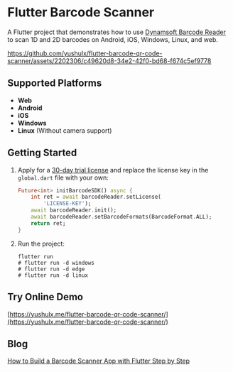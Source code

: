 # Flutter Barcode Scanner

A Flutter project that demonstrates how to use [Dynamsoft Barcode Reader](https://www.dynamsoft.com/barcode-reader/overview/) to scan 1D and 2D barcodes on Android, iOS, Windows, Linux, and web.



https://github.com/yushulx/flutter-barcode-qr-code-scanner/assets/2202306/c49620d8-34e2-42f0-bd68-f674c5ef9778



## Supported Platforms
- **Web**
- **Android**
- **iOS**
- **Windows**
- **Linux** (Without camera support)

## Getting Started
1. Apply for a [30-day trial license](https://www.dynamsoft.com/customer/license/trialLicense/?product=dcv&package=cross-platform) and replace the license key in the `global.dart` file with your own:

    ```dart
    Future<int> initBarcodeSDK() async {
        int ret = await barcodeReader.setLicense(
            'LICENSE-KEY');
        await barcodeReader.init();
        await barcodeReader.setBarcodeFormats(BarcodeFormat.ALL);
        return ret;
    }
    ```

2. Run the project:

    ```
    flutter run
    # flutter run -d windows
    # flutter run -d edge
    # flutter run -d linux
    ```
    
## Try Online Demo
[https://yushulx.me/flutter-barcode-qr-code-scanner/](https://yushulx.me/flutter-barcode-qr-code-scanner/)

## Blog
[How to Build a Barcode Scanner App with Flutter Step by Step](https://www.dynamsoft.com/codepool/flutter-barcode-scanner-app-guide.html)
